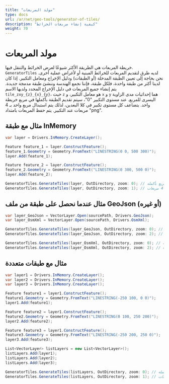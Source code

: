 ```yaml
---
title: "مولد المربعات"
type: docs
url: /ar/net/geo-tools/generator-of-tiles/
description: "كيفية إنشاء مربعات الخرائط"
weight: 70
---
```


# مولد المربعات

خريطة المربعات هي الطريقة الأكثر شيوعًا لعرض الخرائط والتنقل فيها. `GeneratorTiles` لديه طرق لتقديم المربعات للخرائط المبنية أو لأغراض عملية أخرى.
نحن بحاجة إلى تعيين الطبقة المدخلة (أو الطبقات) ودليل الإخراج ومعامل التكبير. إذا كان لدينا أكثر من طبقة واحدة، فلكل طبقة، فإننا نجمع الهندسة وننشئ طبقة مدمجة جديدة. يتم إنشاء جميع المربعات في دليل الإخراج المحدد ولديها الاسم `tile_zxy_{z}_{x}_{y}`، حيث `z` هو معامل التكبير، و `x` و `y` هما إحداثيات مدى الزاوية اليسرى للمربع. عند مستوى التكبير "0"، سيتم تقديم الطبقة بأكملها في مربع خريطة واحد. يتضاعف كل مستوى تكبير في كلا البعدين، لذلك يتم استبدال مربع واحد بـ 4 مربعات عند التكبير. يتم حفظ المربعات بامتداد "png".

## مثال مع طبقة InMemory

```csharp
var layer = Drivers.InMemory.CreateLayer();

Feature feature_1 = layer.ConstructFeature();
feature_1.Geometry = Geometry.FromText("LINESTRING(0 0, 500 300)");
layer.Add(feature_1);

Feature feature_2 = layer.ConstructFeature();
feature_2.Geometry = Geometry.FromText("LINESTRING(0 300, 500 0)");
layer.Add(feature_2);

GeneratorTiles.GenerateTiles(layer, OutDirectory, zoom: 0); // لرؤية المربع بأكمله
GeneratorTiles.GenerateTiles(layer, OutDirectory, zoom: 1); // لرؤية 4 مربعات
```

## مثال عندما نحصل على طبقة من ملف GeoJson (أو غيره)

```csharp
var layer_GeoJson = VectorLayer.Open(sourcePath, Drivers.GeoJson);
var layer_OsmXml = VectorLayer.Open(sourcePath, Drivers.OsmXml);

GeneratorTiles.GenerateTiles(layer_GeoJson, OutDirectory, zoom: 0); // لرؤية المربع بأكمله
GeneratorTiles.GenerateTiles(layer_GeoJson, OutDirectory, zoom: 2); // لرؤية 16 مربعًا

GeneratorTiles.GenerateTiles(layer_OsmXml, OutDirectory, zoom: 0); // لرؤية المربع بأكمله
GeneratorTiles.GenerateTiles(layer_OsmXml, OutDirectory, zoom: 2); // لرؤية 16 مربعًا
```

## مثال مع طبقات متعددة

```csharp
var layer1 = Drivers.InMemory.CreateLayer();
var layer2 = Drivers.InMemory.CreateLayer();
var layer3 = Drivers.InMemory.CreateLayer();

Feature feature1 = layer1.ConstructFeature();
feature1.Geometry = Geometry.FromText("LINESTRING(-250 100, 0 0)");
layer1.Add(feature1);

Feature feature2 = layer1.ConstructFeature();
feature2.Geometry = Geometry.FromText("LINESTRING(0 100, 250 200)");
layer2.Add(feature2);

Feature feature3 = layer1.ConstructFeature();
feature3.Geometry = Geometry.FromText("LINESTRING(-250 200, 250 0)");
layer3.Add(feature3);

List<VectorLayer> listLayers = new List<VectorLayer>();
listLayers.Add(layer1);
listLayers.Add(layer2);
listLayers.Add(layer3);

GeneratorTiles.GenerateTiles(listLayers, OutDirectory, zoom: 0); // لرؤية المربع بأكمله
GeneratorTiles.GenerateTiles(listLayers, OutDirectory, zoom: 1); // لرؤية 4 مربعات
```
